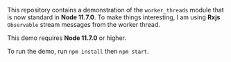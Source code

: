 This repository contains a demonstration of the `worker_threads` module that is now standard in **Node 11.7.0**. To make things interesting, I am using **Rxjs** `Observable` stream messages from the worker thread.

This demo requires **Node 11.7.0** or higher.

To run the demo, run `npm install` then `npm start`.



